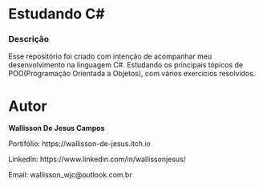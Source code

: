 <h1> Estudando C# </h1>

<h3>Descrição</h3>

<p>Esse repositório foi criado com intenção de acompanhar meu desenvolvimento na linguagem C#. Estudando os principais tópicos de POO(Programação Orientada a Objetos), com vários exercícios resolvidos.
</p> 




<h1> Autor </h1>

<p> <b> Wallisson De Jesus Campos </b> </p>   

<p> Portifólio: https://wallisson-de-jesus.itch.io </p> 
<p> Linkedln: https://www.linkedin.com/in/wallissonjesus/  </p> 
<p> Email: wallisson_wjc@outlook.com.br </p>
</p>  
